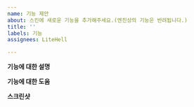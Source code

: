 ```yaml
---
name: 기능 제안
about: 스킨에 새로운 기능을 추가해주세요.(엔진상의 기능은 반려됩니다.)
title: ''
labels: 기능
assignees: LiteHell

---
```


<!-- 엔진에 구현해야 할 기능추가 혹은 개선이면 반려됩니다. -->

**기능에 대한 설명**
<!-- 무슨 기능인지 상세한 설명을 기입 해주세요. -->

**기능에 대한 도움**
<!-- 이 기능이 무슨 도움을 줄 지 적어주세요. -->

**스크린샷**
<!-- 이 기능을 포함한 적절한 예시 사진을 올려주세요. -->

